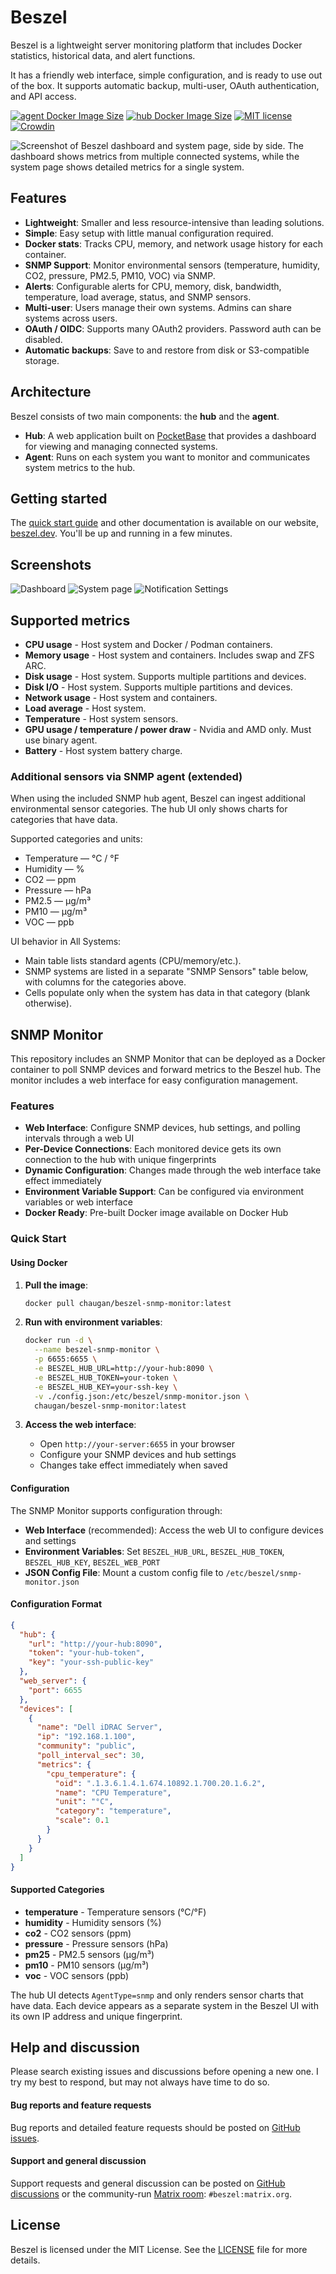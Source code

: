# Beszel

Beszel is a lightweight server monitoring platform that includes Docker statistics, historical data, and alert functions.

It has a friendly web interface, simple configuration, and is ready to use out of the box. It supports automatic backup, multi-user, OAuth authentication, and API access.

[![agent Docker Image Size](https://img.shields.io/docker/image-size/henrygd/beszel-agent/latest?logo=docker&label=agent%20image%20size)](https://hub.docker.com/r/henrygd/beszel-agent)
[![hub Docker Image Size](https://img.shields.io/docker/image-size/henrygd/beszel/latest?logo=docker&label=hub%20image%20size)](https://hub.docker.com/r/henrygd/beszel)
[![MIT license](https://img.shields.io/github/license/henrygd/beszel?color=%239944ee)](https://github.com/henrygd/beszel/blob/main/LICENSE)
[![Crowdin](https://badges.crowdin.net/beszel/localized.svg)](https://crowdin.com/project/beszel)

![Screenshot of Beszel dashboard and system page, side by side. The dashboard shows metrics from multiple connected systems, while the system page shows detailed metrics for a single system.](https://henrygd-assets.b-cdn.net/beszel/screenshot-new.png)

## Features

- **Lightweight**: Smaller and less resource-intensive than leading solutions.
- **Simple**: Easy setup with little manual configuration required.
- **Docker stats**: Tracks CPU, memory, and network usage history for each container.
- **SNMP Support**: Monitor environmental sensors (temperature, humidity, CO2, pressure, PM2.5, PM10, VOC) via SNMP.
- **Alerts**: Configurable alerts for CPU, memory, disk, bandwidth, temperature, load average, status, and SNMP sensors.
- **Multi-user**: Users manage their own systems. Admins can share systems across users.
- **OAuth / OIDC**: Supports many OAuth2 providers. Password auth can be disabled.
- **Automatic backups**: Save to and restore from disk or S3-compatible storage.
<!-- - **REST API**: Use or update your data in your own scripts and applications. -->

## Architecture

Beszel consists of two main components: the **hub** and the **agent**.

- **Hub**: A web application built on [PocketBase](https://pocketbase.io/) that provides a dashboard for viewing and managing connected systems.
- **Agent**: Runs on each system you want to monitor and communicates system metrics to the hub.

## Getting started

The [quick start guide](https://beszel.dev/guide/getting-started) and other documentation is available on our website, [beszel.dev](https://beszel.dev). You'll be up and running in a few minutes.

## Screenshots

![Dashboard](https://beszel.dev/image/dashboard.png)
![System page](https://beszel.dev/image/system-full.png)
![Notification Settings](https://beszel.dev/image/settings-notifications.png)

## Supported metrics

- **CPU usage** - Host system and Docker / Podman containers.
- **Memory usage** - Host system and containers. Includes swap and ZFS ARC.
- **Disk usage** - Host system. Supports multiple partitions and devices.
- **Disk I/O** - Host system. Supports multiple partitions and devices.
- **Network usage** - Host system and containers.
- **Load average** - Host system.
- **Temperature** - Host system sensors.
- **GPU usage / temperature / power draw** - Nvidia and AMD only. Must use binary agent.
- **Battery** - Host system battery charge.

### Additional sensors via SNMP agent (extended)

When using the included SNMP hub agent, Beszel can ingest additional environmental sensor categories. The hub UI only shows charts for categories that have data.

Supported categories and units:
- Temperature — °C / °F
- Humidity — %
- CO2 — ppm
- Pressure — hPa
- PM2.5 — µg/m³
- PM10 — µg/m³
- VOC — ppb

UI behavior in All Systems:
- Main table lists standard agents (CPU/memory/etc.).
- SNMP systems are listed in a separate "SNMP Sensors" table below, with columns for the categories above.
- Cells populate only when the system has data in that category (blank otherwise).

## SNMP Monitor

This repository includes an SNMP Monitor that can be deployed as a Docker container to poll SNMP devices and forward metrics to the Beszel hub. The monitor includes a web interface for easy configuration management.

### Features

- **Web Interface**: Configure SNMP devices, hub settings, and polling intervals through a web UI
- **Per-Device Connections**: Each monitored device gets its own connection to the hub with unique fingerprints
- **Dynamic Configuration**: Changes made through the web interface take effect immediately
- **Environment Variable Support**: Can be configured via environment variables or web interface
- **Docker Ready**: Pre-built Docker image available on Docker Hub

### Quick Start

#### Using Docker

1. **Pull the image**:
   ```bash
   docker pull chaugan/beszel-snmp-monitor:latest
   ```

2. **Run with environment variables**:
   ```bash
   docker run -d \
     --name beszel-snmp-monitor \
     -p 6655:6655 \
     -e BESZEL_HUB_URL=http://your-hub:8090 \
     -e BESZEL_HUB_TOKEN=your-token \
     -e BESZEL_HUB_KEY=your-ssh-key \
     -v ./config.json:/etc/beszel/snmp-monitor.json \
     chaugan/beszel-snmp-monitor:latest
   ```

3. **Access the web interface**:
   - Open `http://your-server:6655` in your browser
   - Configure your SNMP devices and hub settings
   - Changes take effect immediately when saved

#### Configuration

The SNMP Monitor supports configuration through:

- **Web Interface** (recommended): Access the web UI to configure devices and settings
- **Environment Variables**: Set `BESZEL_HUB_URL`, `BESZEL_HUB_TOKEN`, `BESZEL_HUB_KEY`, `BESZEL_WEB_PORT`
- **JSON Config File**: Mount a custom config file to `/etc/beszel/snmp-monitor.json`

#### Configuration Format

```json
{
  "hub": {
    "url": "http://your-hub:8090",
    "token": "your-hub-token",
    "key": "your-ssh-public-key"
  },
  "web_server": {
    "port": 6655
  },
  "devices": [
    {
      "name": "Dell iDRAC Server",
      "ip": "192.168.1.100",
      "community": "public",
      "poll_interval_sec": 30,
      "metrics": {
        "cpu_temperature": {
          "oid": ".1.3.6.1.4.1.674.10892.1.700.20.1.6.2",
          "name": "CPU Temperature",
          "unit": "°C",
          "category": "temperature",
          "scale": 0.1
        }
      }
    }
  ]
}
```

#### Supported Categories

- **temperature** - Temperature sensors (°C/°F)
- **humidity** - Humidity sensors (%)
- **co2** - CO2 sensors (ppm)
- **pressure** - Pressure sensors (hPa)
- **pm25** - PM2.5 sensors (µg/m³)
- **pm10** - PM10 sensors (µg/m³)
- **voc** - VOC sensors (ppb)

The hub UI detects `AgentType=snmp` and only renders sensor charts that have data. Each device appears as a separate system in the Beszel UI with its own IP address and unique fingerprint.

## Help and discussion

Please search existing issues and discussions before opening a new one. I try my best to respond, but may not always have time to do so.

#### Bug reports and feature requests

Bug reports and detailed feature requests should be posted on [GitHub issues](https://github.com/henrygd/beszel/issues).

#### Support and general discussion

Support requests and general discussion can be posted on [GitHub discussions](https://github.com/henrygd/beszel/discussions) or the community-run [Matrix room](https://matrix.to/#/#beszel:matrix.org): `#beszel:matrix.org`.

## License

Beszel is licensed under the MIT License. See the [LICENSE](LICENSE) file for more details.
